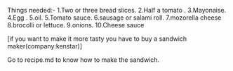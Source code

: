 Things needed:-
1.Two  or three bread slices.
2.Half a tomato .
3.Mayonaise.
4.Egg .
5.oil.
5.Tomato sauce.
6.sausage or salami roll.
7.mozorella cheese
8.brocolli or lettuce.
9.onions.
10.Cheese sauce

[if you want to make it more tasty you have to buy a sandwich maker(company:kenstar)]

Go to recipe.md to know how to make the sandwich.